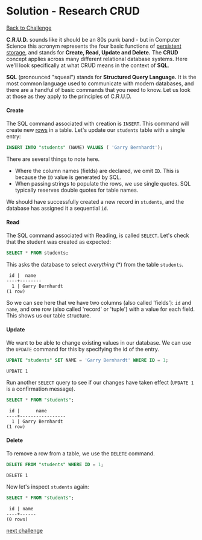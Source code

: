 # Solution - Research CRUD

[Back to Challenge](../07_research_crud.md)

**C.R.U.D.** sounds like it should be an 80s punk band - but in Computer Science this acronym represents the four basic functions of [persistent storage](http://en.wikipedia.org/wiki/Persistence_(computer_science)), and stands for **Create, Read, Update and Delete.** The **CRUD** concept applies across many different relational database systems. Here we'll look specifically at what CRUD means in the context of **SQL**.

**SQL** (pronounced "squeal") stands for **Structured Query Language.** It is the most common language used to communicate with modern databases, and there are a handful of basic commands that you need to know. Let us look at those as they apply to the principles of C.R.U.D.

#### **C**reate

The SQL command associated with creation is `INSERT`. This command will create new [rows](http://en.wikipedia.org/wiki/Row_%28database%29d) in a table. Let's update our `students` table with a single entry:

```SQL
INSERT INTO "students" (NAME) VALUES ( 'Garry Bernhardt');
```

There are several things to note here.

* Where the column names (fields) are declared, we omit `ID`. This is because the `ID` value is generated by SQL.
* When passing strings to populate the rows, we use single quotes. SQL typically reserves double quotes for table names.

We should have successfully created a new record in `students`, and the database has assigned it a sequential `id`.

#### **R**ead

The SQL command associated with Reading, is called `SELECT`. Let's check that the student was created as expected:

```SQL
SELECT * FROM students;
```
This asks the database to select _everything_ (*) from the table `students`.

```
 id |  name
----+--------
  1 | Garry Bernhardt
(1 row)
```

So we can see here that we have two columns (also called 'fields'): `id` and `name`, and one row (also called 'record' or 'tuple') with a value for each field. This shows us our table structure.

#### **U**pdate

We want to be able to change existing values in our database. We can use the `UPDATE` command for this by specifying the id of the entry.

```SQL
UPDATE "students" SET NAME = 'Garry Bernhardt' WHERE ID = 1;
```
```
UPDATE 1
```
Run another `SELECT` query to see if our changes have taken effect (`UPDATE 1` is a confirmation message).

```SQL
SELECT * FROM "students";
```
```
 id |      name
----+-----------------
  1 | Garry Bernhardt
(1 row)
```

#### **D**elete

To remove a row from a table, we use the `DELETE` command.

```SQL
DELETE FROM "students" WHERE ID = 1;
```
```
DELETE 1
```
Now let's inspect `students` again:

```SQL
SELECT * FROM "students";
```
```
 id | name
----+------
(0 rows)
```

[next challenge](../08_viewing_links.md)
